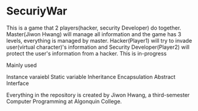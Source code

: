 # SecuriyWar
This is a game that 2 players(hacker, security Developer) do together. Master(Jiwon Hwang) will manage all information and the game has 3 levels, everything is managed by master. Hacker(Player1) will try to invade user(virtual character)'s information and Security Developer(Player2) will protect the user's information from a hacker. This is in-progress

Mainly used

Instance varaiebl
Static variable
Inheritance
Encapsulation
Abstract
Interface

Everything in the repository is created by Jiwon Hwang, a third-semester Computer Programming at Algonquin College.
